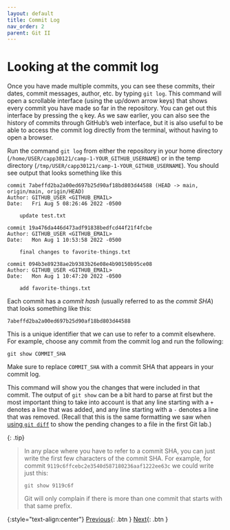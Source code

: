 ```yaml
---
layout: default
title: Commit Log
nav_order: 2
parent: Git II
---
```


# Looking at the commit log

Once you have made multiple commits, you can see these commits, their dates, commit messages, author, etc. by typing `git log`. This command will open a scrollable interface (using the up/down arrow keys) that shows every commit you have made so far in the repository. You can get out this interface by pressing the `q` key. As we saw earlier, you can also see the history of commits through GitHub’s web interface, but it is also useful to be able to access the commit log directly from the terminal, without having to open a browser.

Run the command `git log` from either the repository in your home directory (`/home/USER/capp30121/camp-1-YOUR_GITHUB_USERNAME`) or in the temp directory (`/tmp/USER/capp30121/camp-1-YOUR_GITHUB_USERNAME`). You should see output that looks something like this

```
commit 7abeffd2ba2a00ed697b25d90af18bd803d44588 (HEAD -> main, origin/main, origin/HEAD)
Author: GITHUB_USER <GITHUB_EMAIL>
Date:   Fri Aug 5 08:26:46 2022 -0500

    update test.txt

commit 19a476da446d473adf91838bedfcd44f21f4fcbe
Author: GITHUB_USER <GITHUB_EMAIL>
Date:   Mon Aug 1 10:53:58 2022 -0500

    final changes to favorite-things.txt

commit 094b3e89238ae2b9383b26e08e4b90150b95ce08
Author: GITHUB_USER <GITHUB_EMAIL>
Date:   Mon Aug 1 10:47:20 2022 -0500

    add favorite-things.txt
```

Each commit has a _commit hash_ (usually referred to as the _commit SHA_) that looks something like this:

```
7abeffd2ba2a00ed697b25d90af18bd803d44588
```

This is a unique identifier that we can use to refer to a commit elsewhere. For example, choose any commit from the commit log and run the following:

```
git show COMMIT_SHA
```

Make sure to replace `COMMIT_SHA` with a commit SHA that appears in your commit log.

This command will show you the changes that were included in that commit. The output of `git show` can be a bit hard to parse at first but the most important thing to take into account is that any line starting with a `+` denotes a line that was added, and any line starting with a `-` denotes a line that was removed. (Recall that this is the same formatting we saw when [using `git diff`](../s2-git-i/5-discarding-changes-unstaging.html) to show the pending changes to a file in the first Git lab.)

{: .tip}
> In any place where you have to refer to a commit SHA, you can just write the first few characters of the commit SHA. For example, for commit `9119c6ffcebc2e3540d587180236aaf1222ee63c` we could write just this:
>
> ```
> git show 9119c6f
> ```
> Git will only complain if there is more than one commit that starts with that same prefix.

{:style="text-align:center"}
[Previous](./1-working-from-multiple-locations.html){: .btn } [Next](./3-merge-conflicts.html){: .btn }
